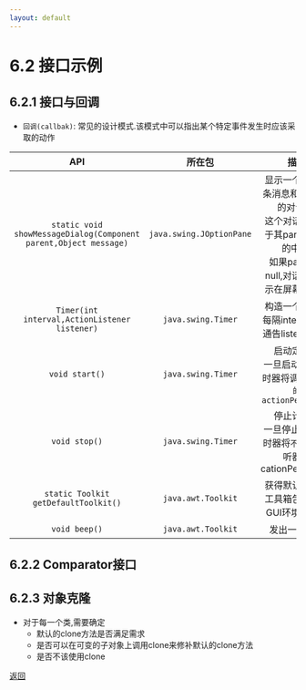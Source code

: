 ```yaml
---
layout: default
---
```


# 6.2 接口示例  

## 6.2.1 接口与回调  
+ `回调(callbak)`: 常见的设计模式.该模式中可以指出某个特定事件发生时应该采取的动作  

API|所在包|描述
:---:|:---:|:---:
`static void showMessageDialog(Component parent,Object message)`|`java.swing.JOptionPane`|显示一个包含一条消息和OK按钮的对话框.<br>这个对话框将位于其parent组件的中央.<br>如果parent为null,对话框将显示在屏幕的中央
`Timer(int interval,ActionListener listener)`|`java.swing.Timer`|构造一个定时器<br>每隔interval毫秒通告listener一次
`void start()`|`java.swing.Timer`|启动定时器<br>一旦启动成功,定时器将调用`监听器的actionPerformed`
`void stop()`|`java.swing.Timer`|停止计时器<br>一旦停止成功,定时器将`不再调用`监听器的cationPerformed
`static Toolkit getDefaultToolkit()`|`java.awt.Toolkit`|获得默认工具箱<br>工具箱包含有关GUI环境的信息
`void beep()`|`java.awt.Toolkit`|发出一生铃响

## 6.2.2 Comparator接口

## 6.2.3 对象克隆  
+ 对于每一个类,需要确定  
    * 默认的clone方法是否满足需求  
    * 是否可以在可变的子对象上调用clone来修补默认的clone方法  
    * 是否不该使用clone

[返回](./menu)